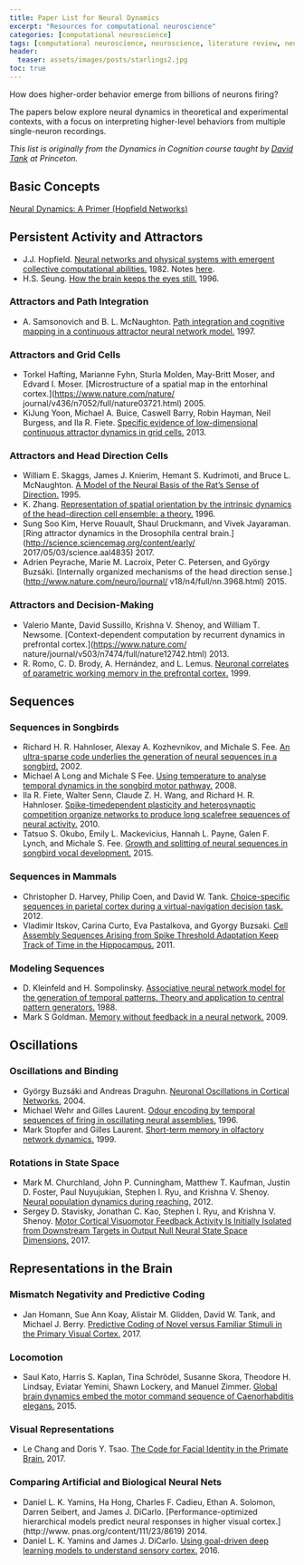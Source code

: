 ```yaml
---
title: Paper List for Neural Dynamics
excerpt: "Resources for computational neuroscience"
categories: [computational neuroscience]
tags: [computational neuroscience, neuroscience, literature review, neural dynamics, deep learning]
header:
  teaser: assets/images/posts/starlings2.jpg
toc: true
---
```


How does higher-order behavior emerge from billions of neurons firing? 

The papers below explore neural dynamics in theoretical and experimental contexts, with a focus on interpreting higher-level behaviors from multiple single-neuron recordings.

*This list is originally from the Dynamics in Cognition course taught by [David Tank](https://pni.princeton.edu/faculty/david-tank) at Princeton.*

## Basic Concepts
[Neural Dynamics: A Primer (Hopfield Networks)](/computational%20neuroscience/neural-dynamics-primer/)

## Persistent Activity and Attractors
- J.J. Hopfield. [Neural networks and physical systems with emergent collective computational abilities.](http://www.pnas.org/content/79/8/2554) 1982. Notes [here](/neural-dynamics-primer/).
- H.S. Seung. [How the brain keeps the eyes still.](https://www.pnas.org/content/93/23/13339) 1996.

### Attractors and Path Integration
- A. Samsonovich and B. L. McNaughton. [Path integration and cognitive mapping in a continuous attractor neural network model.](https://www.ncbi.nlm.nih.gov/pubmed/9221787) 1997.

### Attractors and Grid Cells
- Torkel Hafting, Marianne Fyhn, Sturla Molden, May-Britt Moser, and Edvard I. Moser. [Microstructure of a spatial map in the entorhinal cortex.](https://www.nature.com/nature/
journal/v436/n7052/full/nature03721.html) 2005.
- KiJung Yoon, Michael A. Buice, Caswell Barry, Robin Hayman, Neil Burgess, and Ila R.
Fiete. [Specific evidence of low-dimensional continuous attractor dynamics in grid cells.](http://www.nature.com/neuro/journal/v16/n8/full/nn.3450.html) 2013.

### Attractors and Head Direction Cells
- William E. Skaggs, James J. Knierim, Hemant S. Kudrimoti, and Bruce L. McNaughton. [A
Model of the Neural Basis of the Rat’s Sense of Direction.](https://www.ncbi.nlm.nih.gov/pubmed/11539168) 1995.
- K. Zhang. [Representation of spatial orientation by the intrinsic dynamics of the head-direction cell ensemble: a theory.](http://www.jneurosci.org/content/16/6/2112) 1996.
- Sung Soo Kim, Herve Rouault, Shaul Druckmann, and Vivek Jayaraman. [Ring attractor dynamics in the Drosophila central brain.](http://science.sciencemag.org/content/early/
2017/05/03/science.aal4835) 2017.
- Adrien Peyrache, Marie M. Lacroix, Peter C. Petersen, and György Buzsáki. [Internally organized mechanisms of the head direction sense.](http://www.nature.com/neuro/journal/
v18/n4/full/nn.3968.html) 2015.

### Attractors and Decision-Making
- Valerio Mante, David Sussillo, Krishna V. Shenoy, and William T. Newsome. [Context-dependent computation by recurrent dynamics in prefrontal cortex.](https://www.nature.com/
nature/journal/v503/n7474/full/nature12742.html) 2013.
- R. Romo, C. D. Brody, A. Hernández, and L. Lemus. [Neuronal correlates of parametric working memory in the prefrontal cortex.](https://www.ncbi.nlm.nih.gov/pubmed/10365959) 1999.

## Sequences

### Sequences in Songbirds
- Richard H. R. Hahnloser, Alexay A. Kozhevnikov, and Michale S. Fee. [An ultra-sparse code underlies the generation of neural sequences in a songbird.](https://www.ncbi.nlm.nih.gov/pubmed/12214232) 2002.
- Michael A Long and Michale S Fee. [Using temperature to analyse temporal dynamics in the songbird motor pathway.](https://www.nature.com/articles/nature07448) 2008.
- Ila R. Fiete, Walter Senn, Claude Z. H. Wang, and Richard H. R. Hahnloser. [Spike-timedependent plasticity and heterosynaptic competition organize networks to produce long scalefree sequences of neural activity.](https://www.ncbi.nlm.nih.gov/pubmed/20188660) 2010.
- Tatsuo S. Okubo, Emily L. Mackevicius, Hannah L. Payne, Galen F. Lynch, and Michale S. Fee. [Growth and splitting of neural sequences in songbird vocal development.](https://www.nature.com/nature/journal/v528/n7582/full/nature15741.html) 2015.

### Sequences in Mammals
- Christopher D. Harvey, Philip Coen, and David W. Tank. [Choice-specific sequences in parietal cortex during a virtual-navigation decision task.](https://www.nature.com/articles/nature10918) 2012.
- Vladimir Itskov, Carina Curto, Eva Pastalkova, and Gyorgy Buzsaki. [Cell Assembly Sequences Arising from Spike Threshold Adaptation Keep Track of Time in the Hippocampus.](http://www.jneurosci.org/content/31/8/2828) 2011.

### Modeling Sequences
- D. Kleinfeld and H. Sompolinsky. [Associative neural network model for the generation of temporal patterns. Theory and application to central pattern generators.](http://www.sciencedirect.com/science/article/pii/S0006349588830418) 1988.
- Mark S Goldman. [Memory without feedback in a neural network.](https://www.ncbi.nlm.nih.gov/pmc/articles/PMC2674525/) 2009.

## Oscillations

### Oscillations and Binding
- György Buzsáki and Andreas Draguhn. [Neuronal Oscillations
in Cortical Networks.](http://science.sciencemag.org/content/304/5679/1926) 2004.
- Michael Wehr and Gilles Laurent. [Odour encoding by temporal sequences of firing in oscillating neural assemblies.](https://www.nature.com/nature/journal/v384/n6605/abs/384162a0.html) 1996.
- Mark Stopfer and Gilles Laurent. [Short-term memory in olfactory network dynamics.](https://www.nature.com/nature/journal/v402/n6762/full/402664a0.html) 1999.

### Rotations in State Space
- Mark M. Churchland, John P. Cunningham, Matthew T. Kaufman, Justin D. Foster, Paul Nuyujukian, Stephen I. Ryu, and Krishna V. Shenoy. [Neural population dynamics during reaching.](https://www.nature.com/nature/journal/v487/n7405/abs/nature11129.html) 2012.
- Sergey D. Stavisky, Jonathan C. Kao, Stephen I. Ryu, and Krishna V. Shenoy. [Motor Cortical Visuomotor Feedback Activity Is Initially Isolated from Downstream Targets in Output Null Neural State Space Dimensions.](http://www.cell.com/neuron/abstract/S0896-6273(17)30461-0) 2017.

## Representations in the Brain

### Mismatch Negativity and Predictive Coding
- Jan Homann, Sue Ann Koay, Alistair M. Glidden, David W. Tank, and Michael J. Berry. [Predictive Coding of Novel versus Familiar Stimuli in the Primary Visual Cortex.](https://www.biorxiv.org/content/early/2017/10/03/197608) 2017.

### Locomotion
- Saul Kato, Harris S. Kaplan, Tina Schrödel, Susanne Skora, Theodore H. Lindsay, Eviatar Yemini, Shawn Lockery, and Manuel Zimmer. [Global brain dynamics embed the motor command sequence of Caenorhabditis elegans.](https://www.ncbi.nlm.nih.gov/pubmed/26478179) 2015. 

### Visual Representations
- Le Chang and Doris Y. Tsao. [The Code for Facial Identity in the Primate Brain.](http://www.cell.com/cell/abstract/S0092-8674(17)30538-X) 2017.

### Comparing Artificial and Biological Neural Nets
- Daniel L. K. Yamins, Ha Hong, Charles F. Cadieu, Ethan A. Solomon, Darren Seibert, and James J. DiCarlo. [Performance-optimized hierarchical models predict neural responses in higher visual cortex.](http://www.
pnas.org/content/111/23/8619) 2014.
- Daniel L. K. Yamins and James J. DiCarlo. [Using goal-driven deep learning models to understand sensory cortex.](http://www.nature.com/neuro/journal/v19/n3/full/nn.4244.html?foxtrotcallback=true) 2016.




